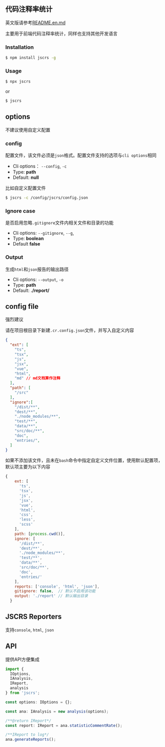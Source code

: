 ## 代码注释率统计

英文版请参考[README.en.md](https://github.com/phillyx/jscrs/blob/master/README.en.md)

主要用于前端代码注释率统计，同样也支持其他开发语言

### Installation

```bash
$ npm install jscrs -g
```

### Usage

```bash
$ npx jscrs
```

or 

```bash
$ jscrs
```
## options

不建议使用自定义配置

### config

配置文件，该文件必须是`json`格式。配置文件支持的选项与`cli options`相同

- Cli options： `--config`, `-c`
- Type: **path**
- Default: **null**

比如自定义配置文件
```bash
$ jscrs -c /config/jscrs/config.json
```

### Ignore case

是否启用忽略`.gitignore`文件内相关文件和目录的功能

- Cli options: `--gitignore`, `--g`,
- Type: **boolean**
- Default **false**

### Output

  生成`html`和`json`报告的输出路径
 - Cli options: `--output`, `-o`
 - Type: **path**
 - Default: **./report/** 

## config file

强烈建议

请在项目根目录下新建`.cr.config.json`文件，并写入自定义内容

```json
{
  "ext": [
    "ts",
    "tsx",
    "js",
    "jsx",
    "vue",
    "html",
    "md" // md文档算作注释
  ],
  "path": [
    "/src"
  ],
  "ignore":[
    "/dist/**",
    "dest/**",
    "./node_modules/**",
    "test/**",
    "data/**",
    "src/doc/**",
    "doc",
    "entries/",
  ]
}
```

如果不添加该文件，且未在`bash`命令中指定自定义文件位置，使用默认配置项，默认项主要为以下内容

```js
{
    ext: [
      'ts',
      'tsx',
      'js',
      'jsx',
      'vue',
      'html',
      'css',
      'less',
      'scss'
    ],
    path: [process.cwd()],
    ignore: [
      '/dist/**',
      'dest/**',
      './node_modules/**',
      'test/**',
      'data/**',
      'src/doc/**',
      'doc',
      'entries/'
    ],
    reports: ['console', 'html', 'json'],
    gitignore: false,  // 默认不启用该功能
    output: './report' // 默认输出目录
  }
```

## JSCRS Reporters

支持`console`, `html`, `json`

## API 
 
提供API方便集成

```ts
import {
  IOptions,
  IAnalysis,
  IReport,
  analysis
} from 'jscrs';

const options: IOptions = {};

const ana: IAnalysis = new analysis(options);

/**@return IReport*/
const report: IReport = ana.statisticCommentRate();

/**IReport to log*/
ana.generateReports();
```
